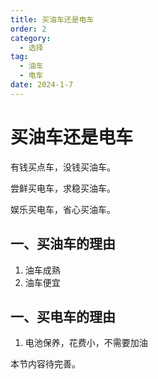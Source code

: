 ```yaml
---
title: 买油车还是电车
order: 2
category:
  - 选择
tag:
  - 油车
  - 电车
date: 2024-1-7
---
```




# 买油车还是电车

有钱买点车，没钱买油车。

尝鲜买电车，求稳买油车。 

娱乐买电车，省心买油车。




## 一、买油车的理由

1. 油车成熟
2. 油车便宜

<!-- ![野外露营](./images/买不买汽车/1.jpg) -->



## 一、买电车的理由

1. 电池保养，花费小，不需要加油



本节内容待完善。